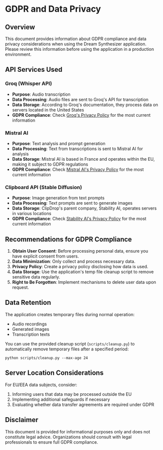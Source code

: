 # GDPR and Data Privacy

## Overview
This document provides information about GDPR compliance and data privacy considerations when using the Dream Synthesizer application. Please review this information before using the application in a production environment.

## API Services Used

### Groq (Whisper API)
- **Purpose**: Audio transcription
- **Data Processing**: Audio files are sent to Groq's API for transcription
- **Data Storage**: According to Groq's documentation, they process data on servers located in the United States
- **GDPR Compliance**: Check [Groq's Privacy Policy](https://groq.com/legal/privacy-policy/) for the most current information

### Mistral AI
- **Purpose**: Text analysis and prompt generation
- **Data Processing**: Text from transcriptions is sent to Mistral AI for analysis
- **Data Storage**: Mistral AI is based in France and operates within the EU, making it subject to GDPR regulations
- **GDPR Compliance**: Check [Mistral AI's Privacy Policy](https://mistral.ai/privacy/) for the most current information

### Clipboard API (Stable Diffusion)
- **Purpose**: Image generation from text prompts
- **Data Processing**: Text prompts are sent to generate images
- **Data Storage**: ClipDrop's parent company, Stability AI, operates servers in various locations
- **GDPR Compliance**: Check [Stability AI's Privacy Policy](https://stability.ai/privacy-policy) for the most current information

## Recommendations for GDPR Compliance

1. **Obtain User Consent**: Before processing personal data, ensure you have explicit consent from users.
2. **Data Minimization**: Only collect and process necessary data.
3. **Privacy Policy**: Create a privacy policy disclosing how data is used.
4. **Data Storage**: Use the application's temp file cleanup script to remove sensitive data regularly.
5. **Right to Be Forgotten**: Implement mechanisms to delete user data upon request.

## Data Retention

The application creates temporary files during normal operation:
- Audio recordings
- Generated images
- Transcription texts

You can use the provided cleanup script (`scripts/cleanup.py`) to automatically remove temporary files after a specified period:

```
python scripts/cleanup.py --max-age 24
```

## Server Location Considerations

For EU/EEA data subjects, consider:
1. Informing users that data may be processed outside the EU
2. Implementing additional safeguards if necessary
3. Evaluating whether data transfer agreements are required under GDPR

## Disclaimer

This document is provided for informational purposes only and does not constitute legal advice. Organizations should consult with legal professionals to ensure full GDPR compliance.
